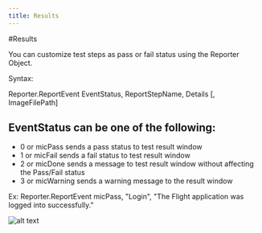 ```yaml
---
title: Results
---
```


#Results

You can customize test steps as pass or fail status using the Reporter Object. 

Syntax:

Reporter.ReportEvent EventStatus, ReportStepName, Details [, ImageFilePath]

EventStatus can be one of the following:
----------------------------------------------------
- 0 or micPass  sends a pass status to test result window
- 1 or micFail sends a fail status to test result window
- 2 or micDone sends a message to test result window without affecting the Pass/Fail status
- 3 or micWarning sends a warning message to the result window

Ex:
Reporter.ReportEvent micPass, "Login", "The Flight application was logged into successfully."

![alt text]( "Export")






